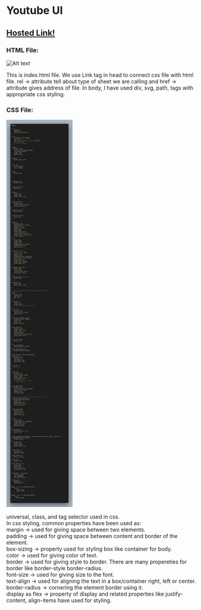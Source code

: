 # Youtube UI

## [Hosted Link!](https://hsc92180.github.io/Geekster_Assignment/Youtube-UI/)

### HTML File:

![Alt text](index.png)

This is index.html file. We use Link tag in head to connect css file with html file.
rel -> attribute tell about type of sheet we are calling and href -> attribute gives address of file.
In body, I have used div, svg, path, tags with appropriate css styling.

### CSS File:

![Alt text](style.png)

universal, class, and tag selector used in css. <br>
In css styling, common properties have been used as: <br>
margin -> used for giving space between two elements.<br>
padding -> used for giving space between content and border of the element.<br>
box-sizing -> property used for styling box like container for body.<br>
color -> used for giving color of text.<br>
border -> used for giving style to border. There are many propereties for border like border-style border-radius. <br>
font-size -> used for giving size to the font. <br>
text-align -> used for aligning the text in a box/container right, left or center.<br>
border-radius -> cornering the element border using it.<br>
display as flex -> property of display and related properties like justify-content, align-items have used for styling.
